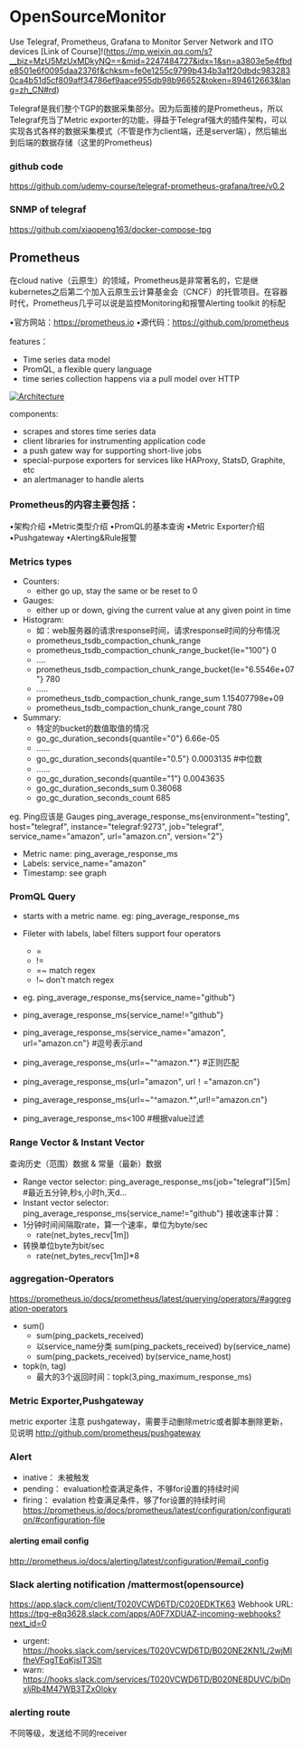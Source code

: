 # OpenSourceMonitor
Use Telegraf, Prometheus, Grafana to Monitor Server Network and ITO devices
[Link of Course]!(https://mp.weixin.qq.com/s?__biz=MzU5MzUxMDkyNQ==&mid=2247484727&idx=1&sn=a3803e5e4fbde8501e6f0095daa2376f&chksm=fe0e1255c9799b434b3a1f20dbdc9832830ca4b51d5cf809aff34786ef9aace955db98b96652&token=894612663&lang=zh_CN#rd)

Telegraf是我们整个TGP的数据采集部分。因为后面接的是Prometheus，所以Telegraf充当了Metric exporter的功能，得益于Telegraf强大的插件架构，可以实现各式各样的数据采集模式（不管是作为client端，还是server端），然后输出到后端的数据存储（这里的Prometheus)



### github code
https://github.com/udemy-course/telegraf-prometheus-grafana/tree/v0.2


### SNMP of telegraf
https://github.com/xiaopeng163/docker-compose-tpg


## Prometheus

在cloud native（云原生）的领域，Prometheus是非常著名的，它是继kubernetes之后第二个加入云原生云计算基金会（CNCF）的托管项目。在容器时代，Prometheus几乎可以说是监控Monitoring和报警Alerting toolkit 的标配

•官方网站：https://prometheus.io
•源代码：https://github.com/prometheus

features：
* Time series data model
* PromQL, a flexible query language
* time series collection happens via a pull model over HTTP

[![Architecture](https://prometheus.io/assets/architecture.png)](https://prometheus.io/docs/introduction/overview/#architecture)


components:
* scrapes and stores time series data
* client libraries for instrumenting application code
* a push gatew way for supporting short-live jobs
* special-purpose exporters for services like HAProxy, StatsD, Graphite, etc
* an alertmanager to handle alerts




### Prometheus的内容主要包括：

•架构介绍
•Metric类型介绍
•PromQL的基本查询
•Metric Exporter介绍
•Pushgateway
•Alerting&Rule报警

### Metrics types
* Counters: 
    * either go up, stay the same or be reset to 0
* Gauges:
    * either up or down, giving the current value at any given point in time
* Histogram:
    * 如：web服务器的请求response时间，请求response时间的分布情况
    * prometheus_tsdb_compaction_chunk_range
    * prometheus_tsdb_compaction_chunk_range_bucket{le="100"} 0
    * ....
    * prometheus_tsdb_compaction_chunk_range_bucket{le="6.5546e+07"} 780
    * .....
    * prometheus_tsdb_compaction_chunk_range_sum 1.15407798e+09
    * prometheus_tsdb_compaction_chunk_range_count 780
* Summary:
    * 特定的bucket的数值取值的情况
    * go_gc_duration_seconds{quantile="0"} 6.66e-05
    * ......
    * go_gc_duration_seconds{quantile="0.5"} 0.0003135 #中位数
    * ......
    * go_gc_duration_seconds{quantile="1"} 0.0043635
    * go_gc_duration_seconds_sum 0.36068
    * go_gc_duration_seconds_count 685


eg. Ping应该是 Gauges
ping_average_response_ms{environment="testing", host="telegraf", instance="telegraf:9273", job="telegraf", service_name="amazon", url="amazon.cn", version="2"}
* Metric name: ping_average_response_ms
* Labels: service_name="amazon"
* Timestamp: see graph


### PromQL Query
* starts with a metric name. eg: ping_average_response_ms
* Fileter with labels, label filters support four operators
    * =
    * !=
    * =~ match regex
    * !~ don't match regex
    

* eg. ping_average_response_ms{service_name="github"}
* ping_average_response_ms{service_name!="github"}
* ping_average_response_ms{service_name="amazon", url="amazon.cn"} #逗号表示and
* ping_average_response_ms{url=~"^amazon.*"} #正则匹配
* ping_average_response_ms{url="amazon", url！="amazon.cn"}
* ping_average_response_ms{url=~"^amazon.*",url!="amazon.cn"}
* ping_average_response_ms<100 #根据value过滤

### Range Vector & Instant Vector
查询历史（范围）数据  &  常量（最新）数据
* Range vector selector: ping_average_response_ms{job="telegraf"}[5m] #最近五分钟,秒s,小时h,天d...
* Instant vector selector: ping_average_response_ms{service_name!="github"}
接收速率计算：
* 1分钟时间间隔取rate，算一个速率，单位为byte/sec
    * rate(net_bytes_recv[1m])
* 转换单位byte为bit/sec
    * rate(net_bytes_recv[1m])*8

### aggregation-Operators
https://prometheus.io/docs/prometheus/latest/querying/operators/#aggregation-operators
* sum()
    * sum(ping_packets_received)
    * 以service_name分类 sum(ping_packets_received) by(service_name)
    * sum(ping_packets_received) by(service_name,host)
* topk(n, tag)
    * 最大的3个返回时间：topk(3,ping_maximum_response_ms)


### Metric Exporter,Pushgateway
metric exporter
注意 pushgateway，需要手动删除metric或者脚本删除更新，见说明
http://github.com/prometheus/pushgateway 


### Alert
* inative： 未被触发
* pending： evaluation检查满足条件，不够for设置的持续时间
* firing： evalation 检查满足条件，够了for设置的持续时间
https://prometheus.io/docs/prometheus/latest/configuration/configuration/#configuration-file

#### alerting email config
http://prometheus.io/docs/alerting/latest/configuration/#email_config


### Slack alerting notification /mattermost(opensource)
https://app.slack.com/client/T020VCWD6TD/C020EDKTK63
Webhook URL:
https://tpg-e8q3628.slack.com/apps/A0F7XDUAZ-incoming-webhooks?next_id=0

* urgent: https://hooks.slack.com/services/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
* warn: https://hooks.slack.com/services/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

### alerting route
不同等级，发送给不同的receiver
